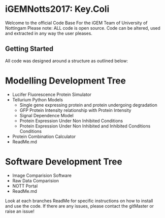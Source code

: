 # iGEMNotts2017: Key.Coli

Welcome to the official Code Base For the iGEM Team of University of Nottingam 
Please note: ALL code is open source. Code can be altered, used and extracted in any way the user pleases.

## Getting Started
All code was designed around a structure as outlined below:

# Modelling Development Tree

 * Lucifer Fluorescence Protein Simulator
 * Tellurium Python Models
   * Single gene expressing protein and protein undergoing degradation
   * GFP Protein Intensity relationship with Protein Intensity
   * Signal Dependence Model
   * Protein Expression Under Non Inhibited Conditions
   * Protein Expression Under Non Inhibited and Inhibited Conditions Conditions
 * Protein Combination Calculator
 * ReadMe.md
 
# Software Development Tree
 * Image Comparision Software
 * Raw Data Comparision
 * NOTT Portal 
 * ReadMe.md
 
 Look at each branches ReadMe for specific instructions on how to install and use the code. 
 If there are any issues, please contact the gitMaster or raise an issue! 
